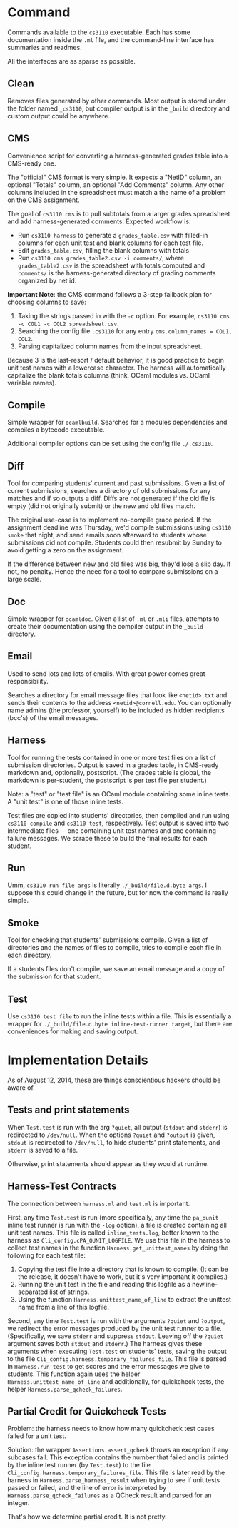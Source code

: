 Command
=======

Commands available to the `cs3110` executable.
Each has some documentation inside the `.ml` file, and the command-line interface has summaries and readmes.

All the interfaces are as sparse as possible.

Clean
-----
Removes files generated by other commands.
Most output is stored under the folder named `_cs3110`, but compiler output is in the `_build` directory and custom output could be anywhere.

CMS
---
Convenience script for converting a harness-generated grades table into a CMS-ready one.

The "official" CMS format is very simple.
It expects a "NetID" column, an optional "Totals" column, an optional "Add Comments" column.
Any other columns included in the spreadsheet must match a the name of a problem on the CMS assignment.

The goal of `cs3110 cms` is to pull subtotals from a larger grades spreadsheet and add harness-generated comments.
Expected workflow is:
- Run `cs3110 harness` to generate a `grades_table.csv` with filled-in columns for each unit test and blank columns for each test file.
- Edit `grades_table.csv`, filling the blank columns with totals
- Run `cs3110 cms grades_table2.csv -i comments/`, where `grades_table2.csv` is the spreadsheet with totals computed and `comments/` is the harness-generated directory of grading comments organized by net id.

__Important Note__: the CMS command follows a 3-step fallback plan for choosing columns to save:
1. Taking the strings passed in with the `-c` option. For example, `cs3110 cms -c COL1 -c COL2 spreadsheet.csv`.
2. Searching the config file `.cs3110` for any entry `cms.column_names = COL1, COL2`.
3. Parsing capitalized column names from the input spreadsheet.

Because 3 is the last-resort / default behavior, it is good practice to begin unit test names with a lowercase character.
The harness will automatically capitalize the blank totals columns (think, OCaml modules vs. OCaml variable names).

Compile
-------
Simple wrapper for `ocamlbuild`.
Searches for a modules dependencies and compiles a bytecode executable.

Additional compiler options can be set using the config file `./.cs3110`.

Diff
----
Tool for comparing students' current and past submissions.
Given a list of current submissions, searches a directory of old submissions for any matches and if so outputs a diff.
Diffs are not generated if the old fle is empty (did not originally submit) or the new and old files match.

The original use-case is to implement no-compile grace period.
If the assignment deadline was Thursday, we'd compile submissions using `cs3110 smoke` that night, and send emails soon afterward to students whose submissions did not compile.
Students could then resubmit by Sunday to avoid getting a zero on the assignment.

If the difference between new and old files was big, they'd lose a slip day.
If not, no penalty.
Hence the need for a tool to compare submissions on a large scale.

Doc
---
Simple wrapper for `ocamldoc`.
Given a list of `.ml` or `.mli` files, attempts to create their documentation using the compiler output in the `_build` directory.

Email
-----
Used to send lots and lots of emails.
With great power comes great responsibility.

Searches a directory for email message files that look like `<netid>.txt` and sends their contents to the address `<netid>@cornell.edu`.
You can optionally name admins (the professor, yourself) to be included as hidden recipients (bcc's) of the email messages.

Harness
-------
Tool for running the tests contained in one or more test files on a list of submission directories.
Output is saved in a grades table, in CMS-ready markdown and, optionally, postscript.
(The grades table is global, the markdown is per-student, the postscript is per test file per student.)

Note: a "test" or "test file" is an OCaml module containing some inline tests.
A "unit test" is one of those inline tests.

Test files are copied into students' directories, then compiled and run using `cs3110 compile` and `cs3110 test`, respectively.
Test output is saved into two intermediate files -- one containing unit test names and one containing failure messages.
We scrape these to build the final results for each student.

Run
---
Umm, `cs3110 run file args` is literally `./_build/file.d.byte args`.
I suppose this could change in the future, but for now the command is really simple.

Smoke
-----
Tool for checking that students' submissions compile.
Given a list of directories and the names of files to compile, tries to compile each file in each directory.

If a students files don't compile, we save an email message and a copy of the submission for that student.

Test
----
Use `cs3110 test file` to run the inline tests within a file.
This is essentially a wrapper for `./_build/file.d.byte inline-test-runner target`, but there are conveniences for making and saving output.

Implementation Details
======================
As of August 12, 2014, these are things conscientious hackers should be aware of.

Tests and print statements
--------------------------

When `Test.test` is run with the arg `?quiet`, all output (`stdout` and `stderr`) is redirected to `/dev/null`.
When the options `?quiet` and `?output` is given, `stdout` is redirected to `/dev/null`, to hide students' print statements, and `stderr` is saved to a file.

Otherwise, print statements should appear as they would at runtime.

Harness-Test Contracts
----------------------
The connection between `harness.ml` and `test.ml` is important.

First, any time `Test.test` is run (more specifically, any time the `pa_ounit` inline test runner is run with the `-log` option), a file is created containing all unit test names.
This file is called `inline_tests.log`, better known to the harness as `Cli_config.cPA_OUNIT_LOGFILE`.
We use this file in the harness to collect test names in the function `Harness.get_unittest_names` by doing the following for each test file:

1. Copying the test file into a directory that is known to compile. (It can be the release, it doesn't have to work, but it's very important it compiles.)
2. Running the unit test in the file and reading this logfile as a newline-separated list of strings.
3. Using the function `Harness.unittest_name_of_line` to extract the unittest name from a line of this logfile.

Second, any time `Test.test` is run with the arguments `?quiet` and `?output`, we redirect the error messages produced by the unit test runner to a file.
(Specifically, we save `stderr` and suppress `stdout`. Leaving off the `?quiet` argument saves both `stdout` and `stderr`.)
The harness gives these arguments when executing `Test.test` on students' tests, saving the output to the file `Cli_config.harness.temporary_failures_file`.
This file is parsed in `Harness.run_test` to get scores and the error messages we give to students.
This function again uses the helper `Harness.unittest_name_of_line` and additionally, for quickcheck tests, the helper `Harness.parse_qcheck_failures`.

Partial Credit for Quickcheck Tests
-----------------------------------

Problem: the harness needs to know how many quickcheck test cases failed for a unit test.

Solution: the wrapper `Assertions.assert_qcheck` throws an exception if any subcases fail.
This exception contains the number that failed and is printed by the inline test runner (by `Test.test`) to the file `Cli_config.harness.temporary_failures_file`.
This file is later read by the harness in `Harness.parse_harness_result` when trying to see if unit tests passed or failed, and the line of error is interpreted by `Harness.parse_qcheck_failures` as a QCheck result and parsed for an integer.

That's how we determine partial credit.
It is not pretty.
